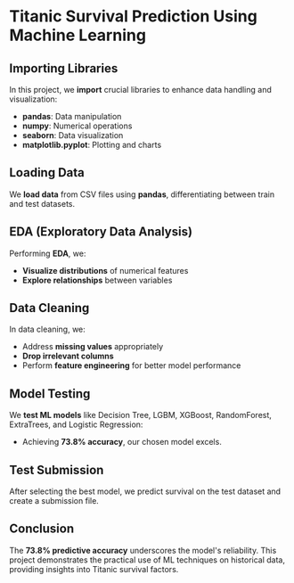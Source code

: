 # Titanic Survival Prediction Using Machine Learning

## Importing Libraries

In this project, we **import** crucial libraries to enhance data handling and visualization:

- **pandas**: Data manipulation
- **numpy**: Numerical operations
- **seaborn**: Data visualization
- **matplotlib.pyplot**: Plotting and charts

## Loading Data

We **load data** from CSV files using **pandas**, differentiating between train and test datasets.

## EDA (Exploratory Data Analysis)

Performing **EDA**, we:

- **Visualize distributions** of numerical features
- **Explore relationships** between variables

## Data Cleaning

In data cleaning, we:

- Address **missing values** appropriately
- **Drop irrelevant columns**
- Perform **feature engineering** for better model performance

## Model Testing

We **test ML models** like Decision Tree, LGBM, XGBoost, RandomForest, ExtraTrees, and Logistic Regression:

- Achieving **73.8% accuracy**, our chosen model excels.

## Test Submission

After selecting the best model, we predict survival on the test dataset and create a submission file.

## Conclusion

The **73.8% predictive accuracy** underscores the model's reliability. This project demonstrates the practical use of ML techniques on historical data, providing insights into Titanic survival factors.

